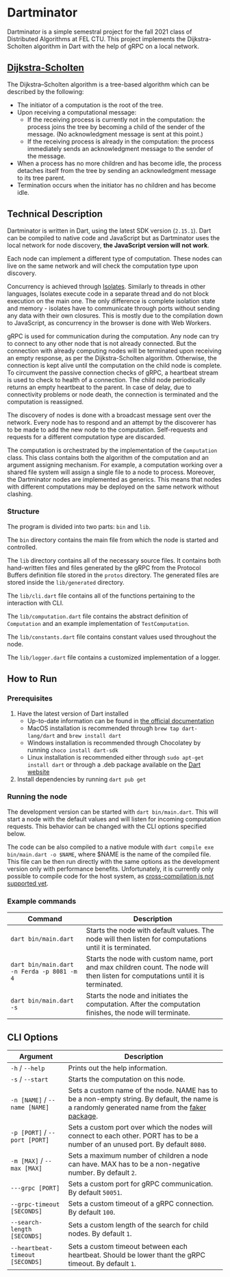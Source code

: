 # Dartminator

Dartminator is a simple semestral project for the fall 2021 class of Distributed Algorithms at FEL CTU. This project implements the Dijkstra-Scholten algorithm in Dart with the help of gRPC on a local network. 

## [Dijkstra-Scholten](https://en.wikipedia.org/wiki/Dijkstra%E2%80%93Scholten_algorithm) 

The Dijkstra–Scholten algorithm is a tree-based algorithm which can be described by the following:

* The initiator of a computation is the root of the tree.
* Upon receiving a computational message:
    * If the receiving process is currently not in the computation: the process joins the tree by becoming a child of the sender of the message. (No acknowledgment message is sent at this point.)
    * If the receiving process is already in the computation: the process immediately sends an acknowledgment message to the sender of the message.
* When a process has no more children and has become idle, the process detaches itself from the tree by sending an acknowledgment message to its tree parent.
* Termination occurs when the initiator has no children and has become idle.


## Technical Description

Dartminator is written in Dart, using the latest SDK version (``2.15.1``). Dart can be compiled to native code and JavaScript but as Dartminator uses the local network for node discovery, **the JavaScript version will not work**.

Each node can implement a different type of computation. These nodes can live on the same network and will check the computation type upon discovery.

Concurrency is achieved through [Isolates](https://api.dart.dev/stable/2.15.0/dart-isolate/Isolate-class.html). Similarly to threads in other languages, Isolates execute code in a separate thread and do not block execution on the main one. The only difference is complete isolation state and memory - isolates have to communicate through ports without sending any data with their own closures. This is mostly due to the compilation down to JavaScript, as concurrency in the browser is done with Web Workers.

gRPC is used for communication during the computation. Any node can try to connect to any other node that is not already connected. But the connection with already computing nodes will be terminated upon receiving an empty response, as per the Dijkstra-Scholten algorithm. Otherwise, the connection is kept alive until the computation on the child node is complete. To circumvent the passive connection checks of gRPC, a heartbeat stream is used to check to health of a connection. The child node periodically returns an empty heartbeat to the parent. In case of delay, due to connectivity problems or node death, the connection is terminated and the computation is reassigned.

The discovery of nodes is done with a broadcast message sent over the network. Every node has to respond and an attempt by the discoverer has to be made to add the new node to the computation. Self-requests and requests for a different computation type are discarded.

The computation is orchestrated by the implementation of the ```Computation``` class. This class contains both the algorithm of the computation and an argument assigning mechanism. For example, a computation working over a shared file system will assign a single file to a node to process. Moreover, the Dartminator nodes are implemented as generics. This means that nodes with different computations may be deployed on the same network without clashing.

### Structure

The program is divided into two parts: ```bin``` and ```lib```.

The ```bin``` directory contains the main file from which the node is started and controlled.

The ```lib``` directory contains all of the necessary source files. It contains both hand-written files and files generated by the gRPC from the Protocol Buffers definition file stored in the ```protos``` directory. The generated files are stored inside the ```lib/generated``` directory.

The ```lib/cli.dart``` file contains all of the functions pertaining to the interaction with CLI.

The ```lib/computation.dart``` file contains the abstract definition of ```Computation``` and an example implementation of ```TestComputation```.

The ```lib/constants.dart``` file contains constant values used throughout the node.

The ```lib/logger.dart``` file contains a customized implementation of a logger.

## How to Run

### Prerequisites

1. Have the latest version of Dart installed
   * Up-to-date information can be found in [the official documentation](https://dart.dev/get-dart)
   * MacOS installation is recommended through ```brew tap dart-lang/dart``` and ```brew install dart```
   * Windows installation is recommended through Chocolatey by running ```choco install dart-sdk```
   * Linux installation is recommended either through ```sudo apt-get install dart``` or through a .deb package available on the [Dart website](https://dart.dev/get-dart)
2. Install dependencies by running ```dart pub get```

### Running the node

The development version can be started with ```dart bin/main.dart```. This will start a node with the default values and will listen for incoming computation requests. This behavior can be changed with the CLI options specified below.

The code can be also compiled to a native module with ```dart compile exe bin/main.dart -o $NAME```, where $NAME is the name of the compiled file. This file can be then run directly with the same options as the development version only with performance benefits. Unfortunately, it is currently only possible to compile code for the host system, as [cross-compilation is not supported yet](https://github.com/dart-lang/sdk/issues/28617).


### Example commands

| Command                                        | Description                                                                                                                       |
| ---------------------------------------------- | --------------------------------------------------------------------------------------------------------------------------------- |
| ```dart bin/main.dart```                       | Starts the node with default values. The node will then listen for computations until it is terminated.                           |
| ```dart bin/main.dart -n Ferda -p 8081 -m 4``` | Starts the node with custom name, port and max children count. The node will then listen for computations until it is terminated. |
| ```dart bin/main.dart -s```                    | Starts the node and initiates the computation. After the computation finishes, the node will terminate.                           |

## CLI Options

| Argument                              | Description                                                                                                                                                                    |
| ------------------------------------- | ------------------------------------------------------------------------------------------------------------------------------------------------------------------------------ |
| ```-h``` / ```--help```               | Prints out the help information.                                                                                                                                               |
| ```-s``` / ```--start```              | Starts the computation on this node.                                                                                                                                           |
| ```-n [NAME]``` / ```--name [NAME]``` | Sets a custom name of the node. NAME has to be a non-empty string. By default, the name is a randomly generated name from the [faker package](https://pub.dev/packages/faker). |
| ```-p [PORT]``` / ```--port [PORT]``` | Sets a custom port over which the nodes will connect to each other. PORT has to be a number of an unused port. By default ```8080```.                                          |
| ```-m [MAX]``` / ```--max [MAX]```    | Sets a maximum number of children a node can have. MAX has to be a non-negative number. By default ```2```.                                                                    |
| ```---grpc [PORT]```                  | Sets a custom port for gRPC communication. By default ```50051```.                                                                                                             |
| ```--grpc-timeout [SECONDS]```        | Sets a custom timeout of a gRPC connection. By default ```100```.                                                                                                              |
| ```--search-length [SECONDS]```       | Sets a custom length of the search for child nodes. By default ```1```.                                                                                                        |
| ```--heartbeat-timeout [SECONDS]```   | Sets a custom timeout between each heartbeat. Should be lower thant the gRPC timeout. By default ```1```.                                                                      |